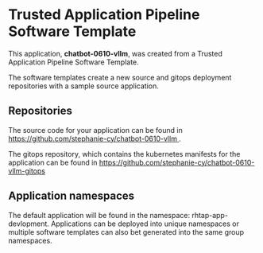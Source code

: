 # Trusted Application Pipeline Software Template

This application, **chatbot-0610-vllm**, was created from a Trusted Application Pipeline Software Template.

The software templates create a new source and gitops deployment repositories with a sample source application. 

## Repositories

The source code for your application can be found in [https://github.com/stephanie-cy/chatbot-0610-vllm ](https://github.com/stephanie-cy/chatbot-0610-vllm ).
 
The gitops repository, which contains the kubernetes manifests for the application can be found in 
[https://github.com/stephanie-cy/chatbot-0610-vllm-gitops ](https://github.com/stephanie-cy/chatbot-0610-vllm-gitops ) 

## Application namespaces 

The default application will be found in the namespace: rhtap-app-devlopment. Applications can be deployed into unique namespaces or multiple software templates can also bet generated into the same group namespaces.  